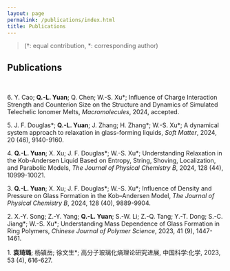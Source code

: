 ```yaml
---
layout: page
permalink: /publications/index.html
title: Publications
---
```

>(†: equal contribution, *: corresponding author)
<html>
<head>
  <title>Publications</title>
  <style>

    .publication {
      text-indent: -1em;
      padding-left: 1em;
      margin-bottom: 1.5em; /* Increased margin-bottom even more */
      padding-bottom: 0.5em;
      /* border-bottom: 1px solid #eee;  Removed border for cleaner look */
    }

    /* .publication:last-child {
        border-bottom: none;  Removed border for cleaner look
    } */

    .publication br {
      display: block;
      margin-bottom: 0.25em;
    }
  </style>
</head>
<body>

  <h2>Publications</h2>

  <br>

  <p class="publication">6.  Y. Cao; <b>Q.-L. Yuan</b>; Q. Chen; W.-S. Xu*; Influence of Charge Interaction Strength and Counterion Size on the Structure and Dynamics of Simulated Telechelic Ionomer Melts, <i>Macromolecules</i>, 2024, accepted.</p>

  <p class="publication">5.  J. F. Douglas*; <b>Q.-L. Yuan</b>; J. Zhang; H. Zhang*; W.-S. Xu*; A dynamical system approach to relaxation in glass-forming liquids, <i>Soft Matter</i>, 2024, 20 (46), 9140-9160.</p>

  <p class="publication">4.  <b>Q.-L. Yuan</b>; X. Xu; J. F. Douglas*; W.-S. Xu*; Understanding Relaxation in the Kob-Andersen Liquid Based on Entropy, String, Shoving, Localization, and Parabolic Models, <i>The Journal of Physical Chemistry B</i>, 2024, 128 (44), 10999-10021.</p>

  <p class="publication">3.  <b>Q.-L. Yuan</b>; X. Xu; J. F. Douglas*; W.-S. Xu*; Influence of Density and Pressure on Glass Formation in the Kob–Andersen Model, <i>The Journal of Physical Chemistry B</i>, 2024, 128 (40), 9889-9904.</p>

  <p class="publication">2.  X.-Y. Song; Z.-Y. Yang; <b>Q.-L. Yuan</b>; S.-W. Li; Z.-Q. Tang; Y.-T. Dong; S.-C. Jiang*; W.-S. Xu*; Understanding Mass Dependence of Glass Formation in Ring Polymers, <i>Chinese Journal of Polymer Science</i>, 2023, 41 (9), 1447-1461.</p>

  <p class="publication">1. <b>袁琦璐</b>; 杨镇岳; 徐文生*; 高分子玻璃化熵理论研究进展, 中国科学:化学, 2023, 53 (4), 616-627.</p>

</body>
</html>